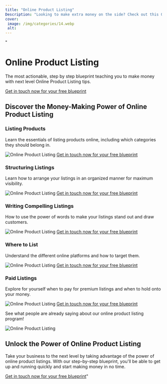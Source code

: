 ```yaml
---
title: "Online Product Listing"
Description: "Looking to make extra money on the side? Check out this Online Product Listing! With a diverse selection of products offered, you're sure to find something you'll love. Shop now to start making money."
cover: 
 image: /img/categories/14.webp
 alt: 
---
```


"<h1>Online Product Listing</h1>
<p>The most actionable, step by step blueprint teaching you to make money with next level Online Product Listing tips.</p>
<a href="/contact" class="btn btn-primary">Get in touch now for your free blueprint</a>

<h2>Discover the Money-Making Power of Online Product Listing</h2>

<h3>Listing Products</h3>
<p>Learn the essentials of listing products online, including which categories they should belong in.</p>
<img src="listingproducts.jpg" alt="Online Product Listing" />
<a href="/contact" class="btn btn-primary">Get in touch now for your free blueprint</a>

<h3>Structuring Listings</h3>
<p>Learn how to arrange your listings in an organized manner for maximum visibility.</p>
<img src="structuringlistings.jpg" alt="Online Product Listing" />
<a href="/contact" class="btn btn-primary">Get in touch now for your free blueprint</a>

<h3>Writing Compelling Listings</h3>
<p>How to use the power of words to make your listings stand out and draw customers.</p>
<img src="compellinglistings.jpg" alt="Online Product Listing" />
<a href="/contact" class="btn btn-primary">Get in touch now for your free blueprint</a>

<h3>Where to List</h3>
<p>Understand the different online platforms and how to target them.</p>
<img src="wheretolist.jpg" alt="Online Product Listing" />
<a href="/contact" class="btn btn-primary">Get in touch now for your free blueprint</a>

<h3>Paid Listings</h3>
<p>Explore for yourself when to pay for premium listings and when to hold onto your money.</p>
<img src="paidlistings.jpg" alt="Online Product Listing" />
<a href="/contact" class="btn btn-primary">Get in touch now for your free blueprint</a>

<p>See what people are already saying about our online product listing program!</p>
<img src="socialproof.jpg" alt="Online Product Listing" />

<h2>Unlock the Power of Online Product Listing</h2>
<p>Take your business to the next level by taking advantage of the power of online product listings. With our step-by-step blueprint, you'll be able to get up and running quickly and start making money in no time.</p>
<a href="/contact" class="btn btn-primary">Get in touch now for your free blueprint</a>"